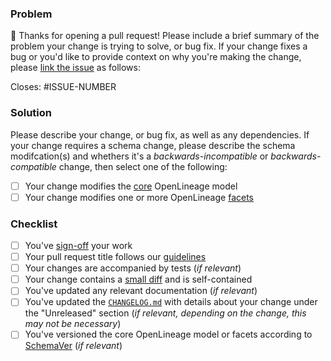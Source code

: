 ### Problem

👋 Thanks for opening a pull request! Please include a brief summary of the problem your change is trying to solve, or bug fix. If your change fixes a bug or you'd like to provide context on why you're making the change, please [link the issue](https://docs.github.com/en/issues/tracking-your-work-with-issues/linking-a-pull-request-to-an-issue) as follows:

Closes: #ISSUE-NUMBER

### Solution

Please describe your change, or bug fix, as well as any dependencies. If your change requires a schema change, please describe the schema modifcation(s) and whethers it's a _backwards-incompatible_ or _backwards-compatible_ change, then select one of the following:

- [ ] Your change modifies the [core]() OpenLineage model
- [ ] Your change modifies one or more OpenLineage [facets]()

### Checklist

- [ ] You've [sign-off](https://github.com/OpenLineage/OpenLineage/blob/main/why-the-dco.md) your work
- [ ] Your pull request title follows our [guidelines](https://github.com/OpenLineage/OpenLineage/blob/main/CONTRIBUTING.md#creating-pull-requests)
- [ ] Your changes are accompanied by tests (_if relevant_)
- [ ] Your change contains a [small diff](https://kurtisnusbaum.medium.com/stacked-diffs-keeping-phabricator-diffs-small-d9964f4dcfa6) and is self-contained
- [ ] You've updated any relevant documentation (_if relevant_)
- [ ] You've updated the [`CHANGELOG.md`](https://github.com/OpenLineage/OpenLineage/blob/main/CHANGELOG.md) with details about your change under the "Unreleased" section (_if relevant, depending on the change, this may not be necessary_)
- [ ] You've versioned the core OpenLineage model or facets according to [SchemaVer](https://docs.snowplowanalytics.com/docs/pipeline-components-and-applications/iglu/common-architecture/schemaver) (_if relevant_)